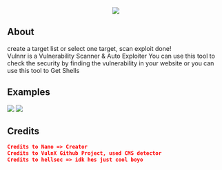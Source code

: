 
<center><img src='https://i.imgur.com/mbEc38Y.png'> </img></center>

## About
<p>
  create a target list or select one target, scan exploit done!<br>
  Vulnnr is a Vulnerability Scanner & Auto Exploiter You can use this tool to check the security by finding the vulnerability in your website or you can use this tool to Get Shells
</p>

## Examples
<img src="https://pays.host/uploads/8ecc5016-9448-40c0-96c9-8acdc1303f29/lem75DJF.png"> </img>
<img src="https://pays.host/uploads/8ecc5016-9448-40c0-96c9-8acdc1303f29/UXjbj6Oh.png"> </img>

## Credits
```json
Credits to Nano => Creator
Credits to VulnX Github Project, used CMS detector
Credits to hellsec => idk hes just cool boyo
```
